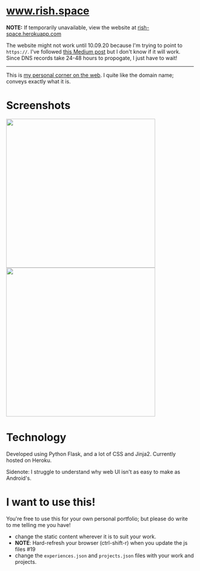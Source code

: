 # www.rish.space

**NOTE:** If temporarily unavailable, view the website at [rish-space.herokuapp.com](https://rish-space.herokuapp.com/)

The website might not work until 10.09.20 because I'm trying to point to `https://`. I've followed [this Medium post](https://medium.com/@successengineer/how-to-setup-heroku-with-godaddy-d8e936d10849) but I don't know if it will work. Since DNS records take 24-48 hours to propogate, I just have to wait! 

----

This is [my personal corner on the web](http://rish.space). I quite like the domain name; conveys exactly what it is. 


# Screenshots
<p float="left">
  <img src="https://raw.githubusercontent.com/crearo/portfolio/master/screenshots/home.png" width="400">
  <img src="https://raw.githubusercontent.com/crearo/portfolio/master/screenshots/timeline.png" width="400">
</p>

# Technology

Developed using Python Flask, and a lot of CSS and Jinja2.
Currently hosted on Heroku. 

Sidenote: I struggle to understand why web UI isn't as easy to make as Android's.

# I want to use this!

You're free to use this for your own personal portfolio; but please do write to me telling me you have!
 
 - change the static content wherever it is to suit your work.
 - **NOTE**: Hard-refresh your browser (ctrl-shift-r) when you update the js files #19
 - change the `experiences.json` and `projects.json` files with your work and projects. 
